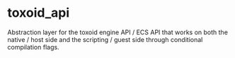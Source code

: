# toxoid_api
Abstraction layer for the toxoid engine API / ECS API that works on both the native / host side and the scripting / guest side through conditional compilation flags. 

